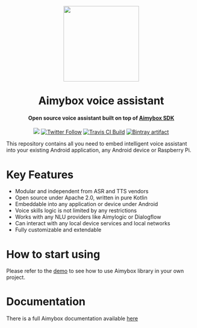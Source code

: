 <h1 align="center">
    <br>
    <a href="https://aimybox.com"><img src="https://app.aimybox.com/assets/images/aimybox.png"
                                                                    height="200"></a>
    <br><br>
    Aimybox voice assistant
</h1>

<h4 align="center">Open source voice assistant built on top of <a href="https://github.com/aimybox/aimybox-android-sdk">Aimybox SDK</a></h4>

<p align="center">
    <a href="https://gitter.im/aimybox/community"><img src="https://badges.gitter.im/amitmerchant1990/electron-markdownify.svg"></a>
    <a href="https://twitter.com/intent/follow?screen_name=aimybox"><img alt="Twitter Follow" src="https://img.shields.io/twitter/follow/aimybox.svg?label=Follow%20on%20Twitter&style=popout"></a>
    <a href="https://travis-ci.com/aimybox/aimybox-android-assistant"><img alt="Travis CI Build" src="https://travis-ci.com/aimybox/aimybox-android-assistant.svg?branch=master"></a>
    <a href="https://bintray.com/aimybox/aimybox-android-assistant/components/"><img alt="Bintray artifact" src="https://api.bintray.com/packages/aimybox/aimybox-android-assistant/components/images/download.svg"></a>
</p>

This repository contains all you need to embed intelligent voice assistant into your existing Android application, any Android device or Raspberry Pi.

# Key Features

* Modular and independent from ASR and TTS vendors
* Open source under Apache 2.0, written in pure Kotlin
* Embeddable into any application or device under Android
* Voice skills logic is not limited by any restrictions
* Works with any NLU providers like Aimylogic or Dialogflow
* Can interact with any local device services and local networks
* Fully customizable and extendable

# How to start using

Please refer to the [demo](https://github.com/aimybox/aimybox-android-assistant/tree/master/demo) to see how to use Aimybox library in your own project.

# Documentation

There is a full Aimybox documentation available [here](https://help.aimybox.com)
